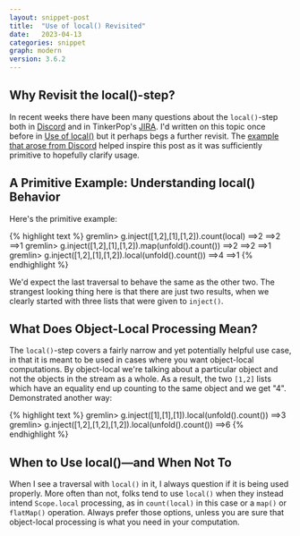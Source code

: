 ```yaml
---
layout: snippet-post
title:  "Use of local() Revisited"
date:   2023-04-13
categories: snippet
graph: modern
version: 3.6.2
---
```


## Why Revisit the local()-step?

In recent weeks there have been many questions about the `local()`-step both in [Discord](https://discord.gg/kfebyvDM9H) and in TinkerPop's [JIRA](https://issues.apache.org/jira/browse/TINKERPOP-2878). I'd written on this topic once before in [Use of local()](https://stephen.genoprime.com/snippet/2020/04/25/snippet-10.html) but it perhaps begs a further revisit. The [example that arose from Discord](https://www.answeroverflow.com/m/1095833771883888862) helped inspire this post as it was sufficiently primitive to hopefully clarify usage. 

## A Primitive Example: Understanding local() Behavior

Here's the primitive example:

{% highlight text %}
gremlin> g.inject([1,2],[1],[1,2]).count(local)
==>2
==>2
==>1
gremlin> g.inject([1,2],[1],[1,2]).map(unfold().count())
==>2
==>2
==>1
gremlin> g.inject([1,2],[1],[1,2]).local(unfold().count())
==>4
==>1
{% endhighlight %}

We'd expect the last traversal to behave the same as the other two. The strangest looking thing here is that there are just two results, when we clearly started with three lists that were given to `inject()`.

## What Does Object-Local Processing Mean?

The `local()`-step covers a fairly narrow and yet potentially helpful use case, in that it is meant to be used in cases where you want object-local computations. By object-local we're talking about a particular object and not the objects in the stream as a whole. As a result, the two `[1,2]` lists which have an equality end up counting to the same object and we get "4". Demonstrated another way:

{% highlight text %}
gremlin> g.inject([1],[1],[1]).local(unfold().count())
==>3
gremlin> g.inject([1,2],[1,2],[1,2]).local(unfold().count())
==>6
{% endhighlight %}

## When to Use local()—and When Not To

When I see a traversal with `local()` in it, I always question if it is being used properly. More often than not, folks tend to use `local()` when they instead intend `Scope.local` processing, as in `count(local)` in this case or a `map()` or `flatMap()` operation. Always prefer those options, unless you are sure that object-local processing is what you need in your computation. 
